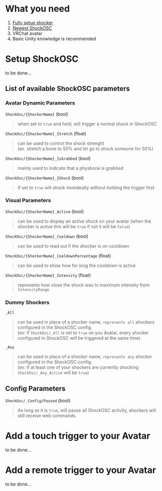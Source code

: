 # What you need

1. [Fully setup shocker](../quickstart/first-setup.md)
2. [Newest ShockOSC](https://github.com/OpenShock/ShockOsc/releases)
3. VRChat avatar
4. Basic Unity knowledge is recommended

# Setup ShockOSC
to be done...  
  

## List of available ShockOSC parameters
### Avatar Dynamic Parameters
``ShockOsc/{ShockerName}`` (bool)  
> when set to ``true`` and held, will trigger a normal shock in ShockOSC
  
``ShockOsc/{ShockerName}_Stretch`` (float)  
> can be used to control the shock strenght  
> (ex. stretch a bone to 50% and let go to shock someone for 50%)
  
``ShockOsc/{ShockerName}_IsGrabbed`` (bool)   
> mainly used  to indicate that a physbone is grabbed
  
``ShockOsc/{ShockerName}_IShock``  (bool)
> if set to ``true`` will shock immideatly without holding the trigger first  
  
  
### Visual Parameters
``ShockOsc/{ShockerName}_Active`` (bool)
> can be used to display an active shock on your avatar (when the shocker is active this will be ``true`` if not it will be ``false``)
  
``ShockOsc/{ShockerName}_Cooldown`` (bool)
> can be used to read out if the shocker is on cooldown  
  
``ShockOsc/{ShockerName}_CooldownPercentage`` (float)
> can be used to show how for long the cooldown is active  
  
``ShockOsc/{ShockerName}_Intensity``  (float)
> represents how close the shock was to maximum intensity from ``IntensityRange``  
  
### Dummy Shockers  
``_All``
> can be used in place of a shocker name, ``represents all`` shockers configured in the ShockOSC config.  
>(ex: if ``ShockOsc/_All`` is set to ``true`` on you Avatar, every shocker configured in ShockOSC will be triggered at the same time)
  
``_Any``
> can be used in place of a shocker name, ``represents any`` shocker configured in the ShockOSC config.  
> (ex: if at least one of your shockers are currently shocking ``ShockOsc/_Any_Active`` will be ``true``)
  
## Config Parameters  
``ShockOsc/_Config/Paused`` (bool)
> As long as it is ``true``, will pause all ShockOSC activity, shockers will still receive web commands.

  
# Add a touch trigger to your Avatar
to be done...   
  
# Add a remote trigger to your Avatar
to be done...  
